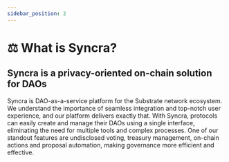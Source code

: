 ```yaml
---
sidebar_position: 2
---
```


# ⚖ What is Syncra?

## Syncra is a privacy-oriented on-chain solution for DAOs

Syncra is DAO-as-a-service platform for the Substrate network ecosystem.
We understand the importance of seamless integration and top-notch user experience, and our platform delivers exactly that. With Syncra, protocols can easily create and manage their DAOs using a single interface, eliminating the need for multiple tools and complex processes.
One of our standout features are undisclosed voting, treasury management, on-chain actions and proposal automation, making governance more efficient and effective.

